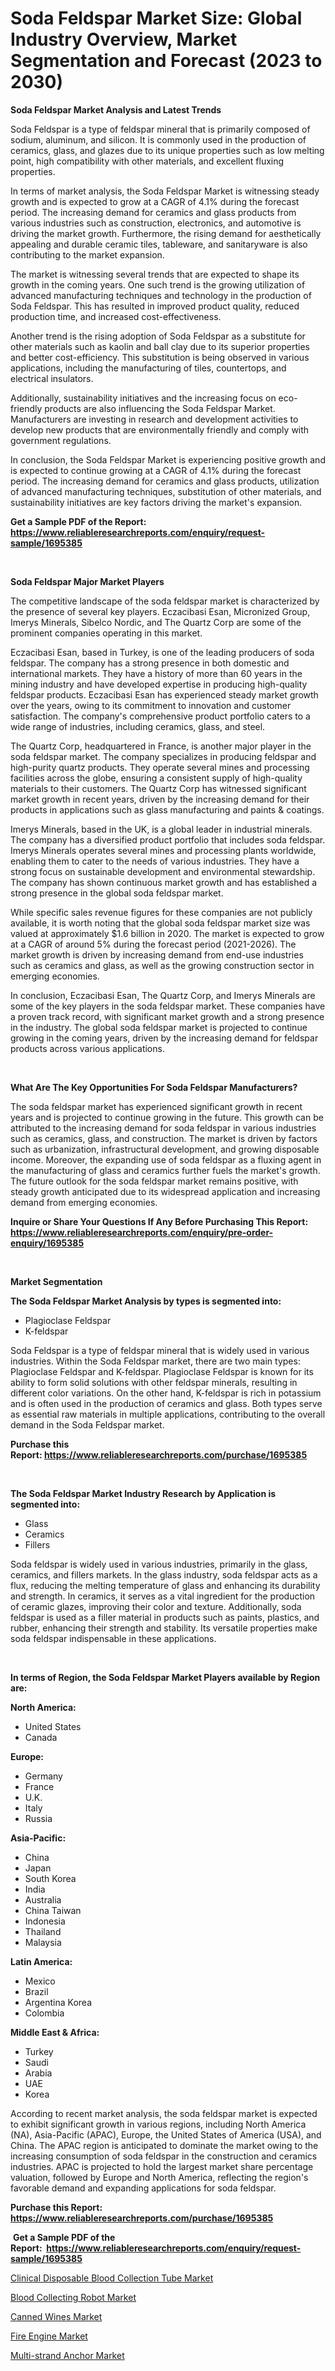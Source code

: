 <p><h1>Soda Feldspar Market Size: Global Industry Overview, Market Segmentation and Forecast (2023 to 2030)</h1></p><p><strong>Soda Feldspar Market Analysis and Latest Trends</strong></p>
<p><p>Soda Feldspar is a type of feldspar mineral that is primarily composed of sodium, aluminum, and silicon. It is commonly used in the production of ceramics, glass, and glazes due to its unique properties such as low melting point, high compatibility with other materials, and excellent fluxing properties.</p><p>In terms of market analysis, the Soda Feldspar Market is witnessing steady growth and is expected to grow at a CAGR of 4.1% during the forecast period. The increasing demand for ceramics and glass products from various industries such as construction, electronics, and automotive is driving the market growth. Furthermore, the rising demand for aesthetically appealing and durable ceramic tiles, tableware, and sanitaryware is also contributing to the market expansion.</p><p>The market is witnessing several trends that are expected to shape its growth in the coming years. One such trend is the growing utilization of advanced manufacturing techniques and technology in the production of Soda Feldspar. This has resulted in improved product quality, reduced production time, and increased cost-effectiveness.</p><p>Another trend is the rising adoption of Soda Feldspar as a substitute for other materials such as kaolin and ball clay due to its superior properties and better cost-efficiency. This substitution is being observed in various applications, including the manufacturing of tiles, countertops, and electrical insulators.</p><p>Additionally, sustainability initiatives and the increasing focus on eco-friendly products are also influencing the Soda Feldspar Market. Manufacturers are investing in research and development activities to develop new products that are environmentally friendly and comply with government regulations.</p><p>In conclusion, the Soda Feldspar Market is experiencing positive growth and is expected to continue growing at a CAGR of 4.1% during the forecast period. The increasing demand for ceramics and glass products, utilization of advanced manufacturing techniques, substitution of other materials, and sustainability initiatives are key factors driving the market's expansion.</p></p>
<p><strong>Get a Sample PDF of the Report:&nbsp; <a href="https://www.reliableresearchreports.com/enquiry/request-sample/1695385">https://www.reliableresearchreports.com/enquiry/request-sample/1695385</a></strong></p>
<p>&nbsp;</p>
<p><strong>Soda Feldspar Major Market Players</strong></p>
<p><p>The competitive landscape of the soda feldspar market is characterized by the presence of several key players. Eczacibasi Esan, Micronized Group, Imerys Minerals, Sibelco Nordic, and The Quartz Corp are some of the prominent companies operating in this market.</p><p>Eczacibasi Esan, based in Turkey, is one of the leading producers of soda feldspar. The company has a strong presence in both domestic and international markets. They have a history of more than 60 years in the mining industry and have developed expertise in producing high-quality feldspar products. Eczacibasi Esan has experienced steady market growth over the years, owing to its commitment to innovation and customer satisfaction. The company's comprehensive product portfolio caters to a wide range of industries, including ceramics, glass, and steel.</p><p>The Quartz Corp, headquartered in France, is another major player in the soda feldspar market. The company specializes in producing feldspar and high-purity quartz products. They operate several mines and processing facilities across the globe, ensuring a consistent supply of high-quality materials to their customers. The Quartz Corp has witnessed significant market growth in recent years, driven by the increasing demand for their products in applications such as glass manufacturing and paints & coatings.</p><p>Imerys Minerals, based in the UK, is a global leader in industrial minerals. The company has a diversified product portfolio that includes soda feldspar. Imerys Minerals operates several mines and processing plants worldwide, enabling them to cater to the needs of various industries. They have a strong focus on sustainable development and environmental stewardship. The company has shown continuous market growth and has established a strong presence in the global soda feldspar market.</p><p>While specific sales revenue figures for these companies are not publicly available, it is worth noting that the global soda feldspar market size was valued at approximately $1.6 billion in 2020. The market is expected to grow at a CAGR of around 5% during the forecast period (2021-2026). The market growth is driven by increasing demand from end-use industries such as ceramics and glass, as well as the growing construction sector in emerging economies.</p><p>In conclusion, Eczacibasi Esan, The Quartz Corp, and Imerys Minerals are some of the key players in the soda feldspar market. These companies have a proven track record, with significant market growth and a strong presence in the industry. The global soda feldspar market is projected to continue growing in the coming years, driven by the increasing demand for feldspar products across various applications.</p></p>
<p>&nbsp;</p>
<p><strong>What Are The Key Opportunities For Soda Feldspar Manufacturers?</strong></p>
<p><p>The soda feldspar market has experienced significant growth in recent years and is projected to continue growing in the future. This growth can be attributed to the increasing demand for soda feldspar in various industries such as ceramics, glass, and construction. The market is driven by factors such as urbanization, infrastructural development, and growing disposable income. Moreover, the expanding use of soda feldspar as a fluxing agent in the manufacturing of glass and ceramics further fuels the market's growth. The future outlook for the soda feldspar market remains positive, with steady growth anticipated due to its widespread application and increasing demand from emerging economies.</p></p>
<p><strong>Inquire or Share Your Questions If Any Before Purchasing This Report: <a href="https://www.reliableresearchreports.com/enquiry/pre-order-enquiry/1695385">https://www.reliableresearchreports.com/enquiry/pre-order-enquiry/1695385</a></strong></p>
<p>&nbsp;</p>
<p><strong>Market Segmentation</strong></p>
<p><strong>The Soda Feldspar Market Analysis by types is segmented into:</strong></p>
<p><ul><li>Plagioclase Feldspar</li><li>K-feldspar</li></ul></p>
<p><p>Soda Feldspar is a type of feldspar mineral that is widely used in various industries. Within the Soda Feldspar market, there are two main types: Plagioclase Feldspar and K-feldspar. Plagioclase Feldspar is known for its ability to form solid solutions with other feldspar minerals, resulting in different color variations. On the other hand, K-feldspar is rich in potassium and is often used in the production of ceramics and glass. Both types serve as essential raw materials in multiple applications, contributing to the overall demand in the Soda Feldspar market.</p></p>
<p><strong>Purchase this Report:&nbsp;<a href="https://www.reliableresearchreports.com/purchase/1695385">https://www.reliableresearchreports.com/purchase/1695385</a></strong></p>
<p>&nbsp;</p>
<p><strong>The Soda Feldspar Market Industry Research by Application is segmented into:</strong></p>
<p><ul><li>Glass</li><li>Ceramics</li><li>Fillers</li></ul></p>
<p><p>Soda feldspar is widely used in various industries, primarily in the glass, ceramics, and fillers markets. In the glass industry, soda feldspar acts as a flux, reducing the melting temperature of glass and enhancing its durability and strength. In ceramics, it serves as a vital ingredient for the production of ceramic glazes, improving their color and texture. Additionally, soda feldspar is used as a filler material in products such as paints, plastics, and rubber, enhancing their strength and stability. Its versatile properties make soda feldspar indispensable in these applications.</p></p>
<p>&nbsp;</p>
<p><strong>In terms of Region, the Soda Feldspar Market Players available by Region are:</strong></p>
<p>
    <p> <strong> North America: </strong>
        <ul>
            <li>United States</li>
            <li>Canada</li>
        </ul>
        </p> 
    <p> <strong> Europe: </strong>
        <ul>
            <li>Germany</li>
            <li>France</li>
            <li>U.K.</li>
            <li>Italy</li>
            <li>Russia</li>
        </ul>
        </p> 
    <p> <strong> Asia-Pacific: </strong>
        <ul>
            <li>China</li>
            <li>Japan</li>
            <li>South Korea</li>
            <li>India</li>
            <li>Australia</li>
            <li>China Taiwan</li>
            <li>Indonesia</li>
            <li>Thailand</li>
            <li>Malaysia</li>
        </ul>
        </p> 
    <p> <strong> Latin America: </strong>
        <ul>
            <li>Mexico</li>
            <li>Brazil</li>
            <li>Argentina Korea</li>
            <li>Colombia</li>
        </ul>
        </p> 
    <p> <strong> Middle East & Africa: </strong>
        <ul>
            <li>Turkey</li>
            <li>Saudi</li>
            <li>Arabia</li>
            <li>UAE</li>
            <li>Korea</li>
        </ul>
    </p>
    </p>
<p><p>According to recent market analysis, the soda feldspar market is expected to exhibit significant growth in various regions, including North America (NA), Asia-Pacific (APAC), Europe, the United States of America (USA), and China. The APAC region is anticipated to dominate the market owing to the increasing consumption of soda feldspar in the construction and ceramics industries. APAC is projected to hold the largest market share percentage valuation, followed by Europe and North America, reflecting the region's favorable demand and expanding applications for soda feldspar.</p></p>
<p><strong>Purchase this Report: <a href="https://www.reliableresearchreports.com/purchase/1695385">https://www.reliableresearchreports.com/purchase/1695385</a></strong></p>
<p>&nbsp;<strong>Get a Sample PDF of the Report:&nbsp;&nbsp;<a href="https://www.reliableresearchreports.com/enquiry/request-sample/1695385">https://www.reliableresearchreports.com/enquiry/request-sample/1695385</a></strong></p>
<p><strong></strong></p>
<p><p><a href="https://medium.com/@nettieboyle84/clinical-disposable-blood-collection-tube-market-comprehensive-assessment-by-type-application-0c9a84fcc034">Clinical Disposable Blood Collection Tube Market</a></p><p><a href="https://medium.com/@helenablick2023/blood-collecting-robot-market-size-reveals-the-best-marketing-channels-in-global-industry-844d682e0d70">Blood Collecting Robot Market</a></p><p><a href="https://github.com/NorbertYates/Market-Research-Report-List-2/blob/main/canned-wines-market.md">Canned Wines Market</a></p><p><a href="https://www.linkedin.com/pulse/fire-engine-market-size-growth-forecast-from-2023-2030-nlrge/">Fire Engine Market</a></p><p><a href="https://github.com/RoccoManning/Market-Research-Report-List-2/blob/main/multi-strand-anchor-market.md">Multi-strand Anchor Market</a></p></p>